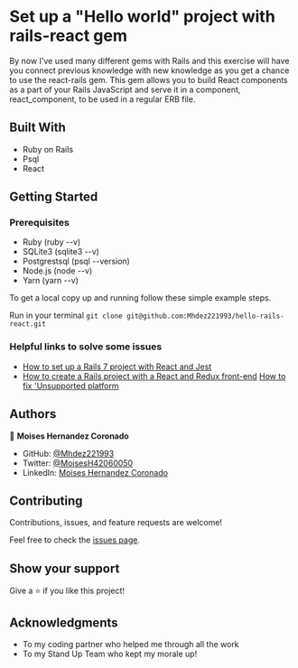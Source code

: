 # Set up a "Hello world" project with rails-react gem

By now I've used many different gems with Rails and this exercise will have you connect previous knowledge with new knowledge as you get a chance to use the react-rails gem. This gem allows you to build React components as a part of your Rails JavaScript and serve it in a component, react_component, to be used in a regular ERB file.

## Built With

- Ruby on Rails
- Psql
- React

## Getting Started

### Prerequisites

- Ruby (ruby --v)
- SQLite3 (sqlite3 --v)
- Postgrestsql (psql --version)
- Node.js (node --v)
- Yarn (yarn --v)

To get a local copy up and running follow these simple example steps.

Run in your terminal `git clone git@github.com:Mhdez221993/hello-rails-react.git`


### Helpful links to solve some issues

- [How to set up a Rails 7 project with React and Jest](https://medium.com/rd-shipit/how-to-set-up-a-rails-7-project-with-react-and-jest-f2e016bfbdf3)
- [How to create a Rails project with a React and Redux front-end](https://www.freecodecamp.org/news/how-to-create-a-rails-project-with-a-react-and-redux-front-end-8b01e17a1db/)
[How to fix 'Unsupported platform](https://stackoverflow.com/questions/56103865/how-to-fix-unsupported-platform-for-fsevents1-2-9-wanted-osdarwin-arch)


## Authors

👤 **Moises Hernandez Coronado**

- GitHub: [@Mhdez221993](https://github.com/Mhdez221993)
- Twitter: [@MoisesH42060050](https://twitter.com/MoisesH42060050)
- LinkedIn: [Moises Hernandez Coronado](https://www.linkedin.com/in/moises-hernandez-9bbb17145/)

## Contributing

Contributions, issues, and feature requests are welcome!

Feel free to check the [issues page](https://github.com/Mhdez221993/blog_app/issues).

## Show your support

Give a ⭐️ if you like this project!

## Acknowledgments

- To my coding partner who helped me through all the work
- To my Stand Up Team who kept my morale up!
